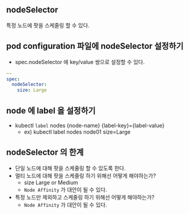 ## nodeSelector
특정 노드에 팟을 스케줄링 할 수 있다.

## pod configuration 파일에 nodeSelector 설정하기
* spec.nodeSelector 에 key/value 쌍으로 설정할 수 있다.
```yaml
~~
spec:
  nodeSelector:
    size: Large
```

## node 에 label 을 설정하기
* kubectl `label` nodes {node-name} {label-key}={label-value}
    * ex) kubectl label nodes node01 size=Large

## nodeSelector 의 한계
* 단일 노드에 대해 팟을 스케줄링 할 수 있도록 한다.
* 멀티 노드에 대해 팟을 스케줄링 하기 위해선 어떻게 해야하는가?
    * size Large or Medium
    * `Node Affinity` 가 대안이 될 수 있다.
* 특정 노드만 제외하고 스케줄링 하기 위해선 어떻게 해야하는가?
    * `Node Affinity` 가 대안이 될 수 있다.
